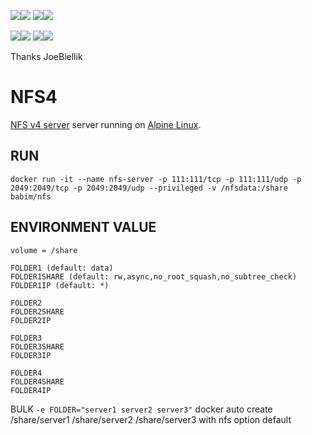 [![](https://images.microbadger.com/badges/image/babim/nfs.svg)](https://microbadger.com/images/babim/nfs "Get your own image badge on microbadger.com")[![](https://images.microbadger.com/badges/version/babim/nfs.svg)](https://microbadger.com/images/babim/nfs "Get your own version badge on microbadger.com")
[![](https://images.microbadger.com/badges/image/babim/nfs:debian.svg)](https://microbadger.com/images/babim/nfs:debian "Get your own image badge on microbadger.com")[![](https://images.microbadger.com/badges/version/babim/nfs:debian.svg)](https://microbadger.com/images/babim/nfs:debian "Get your own version badge on microbadger.com")

[![](https://images.microbadger.com/badges/image/babim/nfs:client.svg)](https://microbadger.com/images/babim/nfs:client "Get your own image badge on microbadger.com")[![](https://images.microbadger.com/badges/version/babim/nfs:client.svg)](https://microbadger.com/images/babim/nfs:client "Get your own version badge on microbadger.com")
[![](https://images.microbadger.com/badges/image/babim/nfs:client.debian.svg)](https://microbadger.com/images/babim/nfs:client.debian "Get your own image badge on microbadger.com")[![](https://images.microbadger.com/badges/version/babim/nfs:client.debian.svg)](https://microbadger.com/images/babim/nfs:client.debian "Get your own version badge on microbadger.com")

Thanks JoeBiellik

# NFS4
[NFS v4 server](http://nfs.sourceforge.net/) server running on [Alpine Linux](https://hub.docker.com/_/alpine/).

## RUN
`docker run -it --name nfs-server -p 111:111/tcp -p 111:111/udp -p 2049:2049/tcp -p 2049:2049/udp --privileged -v /nfsdata:/share babim/nfs`

## ENVIRONMENT VALUE
`volume = /share`
```
FOLDER1 (default: data)
FOLDER1SHARE (default: rw,async,no_root_squash,no_subtree_check)
FOLDER1IP (default: *)

FOLDER2
FOLDER2SHARE
FOLDER2IP

FOLDER3
FOLDER3SHARE
FOLDER3IP

FOLDER4
FOLDER4SHARE
FOLDER4IP
```
BULK
`-e FOLDER="server1 server2 server3"`
docker auto create /share/server1 /share/server2 /share/server3 with nfs option default
